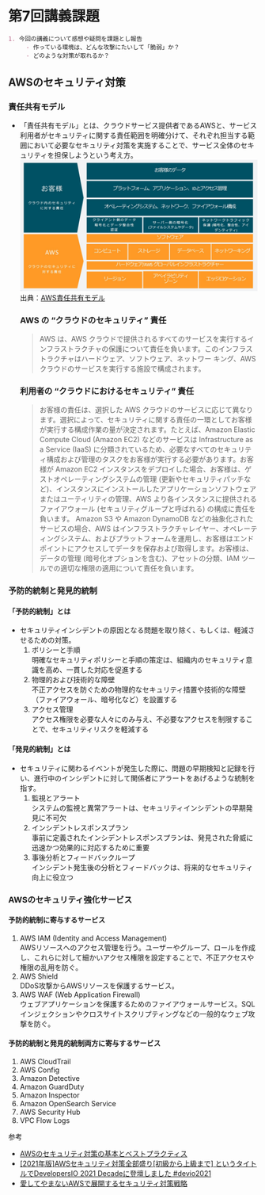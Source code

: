 # 第7回講義課題

```markdown
1. 今回の講義について感想や疑問を課題とし報告
     - 作っている環境は、どんな攻撃にたいして「脆弱」か？
     - どのような対策が取れるか？
```

## AWSのセキュリティ対策

### 責任共有モデル

- 「責任共有モデル」とは、クラウドサービス提供者であるAWSと、サービス利用者がセキュリティに関する責任範囲を明確分けて、それぞれ担当する範囲において必要なセキュリティ対策を実施することで、サービス全体のセキュリティを担保しようという考え方。
![Alt text](image.png)
出典：[AWS責任共有モデル](https://aws.amazon.com/jp/compliance/shared-responsibility-model/)

  ### AWS の “クラウドのセキュリティ” 責任

  > AWS は、AWS クラウドで提供されるすべてのサービスを実行するインフラストラクチャの保護について責任を負います。このインフラストラクチャはハードウェア、ソフトウェア、ネットワー キング、AWS クラウドのサービスを実行する施設で構成されます。

  ### 利用者の “クラウドにおけるセキュリティ” 責任

  > お客様の責任は、選択した AWS クラウドのサービスに応じて異なります。選択によって、セキュリティに関する責任の一環としてお客様が実行する構成作業の量が決定されます。たとえば、Amazon Elastic Compute Cloud (Amazon EC2) などのサービスは Infrastructure as a Service (IaaS) に分類されているため、必要なすべてのセキュリティ構成および管理のタスクをお客様が実行する必要があります。お客様が Amazon EC2 インスタンスをデプロイした場合、お客様は、ゲストオペレーティングシステムの管理 (更新やセキュリティパッチなど)、インスタンスにインストールしたアプリケーションソフトウェアまたはユーティリティの管理、AWS より各インスタンスに提供されるファイアウォール (セキュリティグループと呼ばれる) の構成に責任を負います。 Amazon S3 や Amazon DynamoDB などの抽象化されたサービスの場合、AWS はインフラストラクチャレイヤー、オペレーティングシステム、およびプラットフォームを運用し、お客様はエンドポイントにアクセスしてデータを保存および取得します。お客様は、データの管理 (暗号化オプションを含む)、アセットの分類、IAM ツールでの適切な権限の適用について責任を負います。

### 予防的統制と発見的統制

#### 「予防的統制」とは

- セキュリティインシデントの原因となる問題を取り除く、もしくは、軽減させるための対策。
  1. ポリシーと手順  
    明確なセキュリティポリシーと手順の策定は、組織内のセキュリティ意識を高め、一貫した対応を促進する
  2. 物理的および技術的な障壁  
    不正アクセスを防ぐための物理的なセキュリティ措置や技術的な障壁（ファイアウォール、暗号化など）を設置する
  3. アクセス管理  
    アクセス権限を必要な人々にのみ与え、不必要なアクセスを制限することで、セキュリティリスクを軽減する

#### 「発見的統制」とは

- セキュリティに関わるイベントが発生した際に、問題の早期検知と記録を行い、進行中のインシデントに対して関係者にアラートをあげるような統制を指す。
   1. 監視とアラート  
      システムの監視と異常アラートは、セキュリティインシデントの早期発見に不可欠
   2. インシデントレスポンスプラン  
       事前に定義されたインシデントレスポンスプランは、発見された脅威に迅速かつ効果的に対応するために重要
   3. 事後分析とフィードバックループ  
      インシデント発生後の分析とフィードバックは、将来的なセキュリティ向上に役立つ

### AWSのセキュリティ強化サービス

#### 予防的統制に寄与するサービス

1. AWS IAM (Identity and Access Management)  
   AWSリソースへのアクセス管理を行う。ユーザーやグループ、ロールを作成し、これらに対して細かいアクセス権限を設定することで、不正アクセスや権限の乱用を防ぐ。
2. AWS Shield  
   DDoS攻撃からAWSリソースを保護するサービス。
3. AWS WAF (Web Application Firewall)  
   ウェブアプリケーションを保護するためのファイアウォールサービス。SQLインジェクションやクロスサイトスクリプティングなどの一般的なウェブ攻撃を防ぐ。

#### 予防的統制と発見的統制両方に寄与するサービス

1. AWS CloudTrail
2. AWS Config
3. Amazon Detective
4. Amazon GuardDuty
5. Amazon Inspector
6. Amazon OpenSearch Service
7. AWS Security Hub
8. VPC Flow Logs

参考  

- [AWSのセキュリティ対策の基本とベストプラクティス](https://cloudnavi.nhn-techorus.com/archives/5104)
- [[2021年版]AWSセキュリティ対策全部盛り[初級から上級まで] というタイトルでDevelopersIO 2021 Decadeに登壇しました #devio2021](https://dev.classmethod.jp/articles/aws-security-all-in-one-2021/)
- [愛してやまないAWSで展開するセキュリティ対策戦略](https://zenn.dev/levtech/articles/security-strategy-in-aws)
